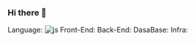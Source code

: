 ### Hi there 👋

<!--
**choifriendship/choifriendship** is a ✨ _special_ ✨ repository because its `README.md` (this file) appears on your GitHub profile.

Here are some ideas to get you started:

- 🔭 I’m currently working on ...
- 🌱 I’m currently learning ...
- 👯 I’m looking to collaborate on ...
- 🤔 I’m looking for help with ...
- 💬 Ask me about ...
- 📫 How to reach me: ...
- 😄 Pronouns: ...
- ⚡ Fun fact: ...
-->
Language: ![js](https://img.shields.io/badge/JavaScript-F7DF1E?style=for-the-badge&logo=JavaScript&logoColor=white)
Front-End:
Back-End: 
DasaBase:
Infra: 
